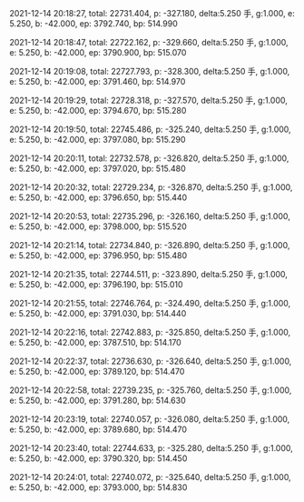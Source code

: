 2021-12-14 20:18:27, total: 22731.404, p: -327.180, delta:5.250 手, g:1.000, e: 5.250, b: -42.000, ep: 3792.740, bp: 514.990

2021-12-14 20:18:47, total: 22722.162, p: -329.660, delta:5.250 手, g:1.000, e: 5.250, b: -42.000, ep: 3790.900, bp: 515.070

2021-12-14 20:19:08, total: 22727.793, p: -328.300, delta:5.250 手, g:1.000, e: 5.250, b: -42.000, ep: 3791.460, bp: 514.970

2021-12-14 20:19:29, total: 22728.318, p: -327.570, delta:5.250 手, g:1.000, e: 5.250, b: -42.000, ep: 3794.670, bp: 515.280

2021-12-14 20:19:50, total: 22745.486, p: -325.240, delta:5.250 手, g:1.000, e: 5.250, b: -42.000, ep: 3797.080, bp: 515.290

2021-12-14 20:20:11, total: 22732.578, p: -326.820, delta:5.250 手, g:1.000, e: 5.250, b: -42.000, ep: 3797.020, bp: 515.480

2021-12-14 20:20:32, total: 22729.234, p: -326.870, delta:5.250 手, g:1.000, e: 5.250, b: -42.000, ep: 3796.650, bp: 515.440

2021-12-14 20:20:53, total: 22735.296, p: -326.160, delta:5.250 手, g:1.000, e: 5.250, b: -42.000, ep: 3798.000, bp: 515.520

2021-12-14 20:21:14, total: 22734.840, p: -326.890, delta:5.250 手, g:1.000, e: 5.250, b: -42.000, ep: 3796.950, bp: 515.480

2021-12-14 20:21:35, total: 22744.511, p: -323.890, delta:5.250 手, g:1.000, e: 5.250, b: -42.000, ep: 3796.190, bp: 515.010

2021-12-14 20:21:55, total: 22746.764, p: -324.490, delta:5.250 手, g:1.000, e: 5.250, b: -42.000, ep: 3791.030, bp: 514.440

2021-12-14 20:22:16, total: 22742.883, p: -325.850, delta:5.250 手, g:1.000, e: 5.250, b: -42.000, ep: 3787.510, bp: 514.170

2021-12-14 20:22:37, total: 22736.630, p: -326.640, delta:5.250 手, g:1.000, e: 5.250, b: -42.000, ep: 3789.120, bp: 514.470

2021-12-14 20:22:58, total: 22739.235, p: -325.760, delta:5.250 手, g:1.000, e: 5.250, b: -42.000, ep: 3791.280, bp: 514.630

2021-12-14 20:23:19, total: 22740.057, p: -326.080, delta:5.250 手, g:1.000, e: 5.250, b: -42.000, ep: 3789.680, bp: 514.470

2021-12-14 20:23:40, total: 22744.633, p: -325.280, delta:5.250 手, g:1.000, e: 5.250, b: -42.000, ep: 3790.320, bp: 514.450

2021-12-14 20:24:01, total: 22740.072, p: -325.640, delta:5.250 手, g:1.000, e: 5.250, b: -42.000, ep: 3793.000, bp: 514.830